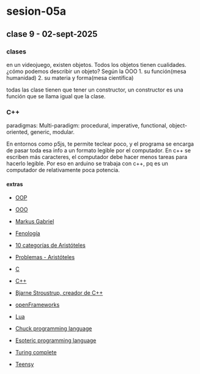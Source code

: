 # sesion-05a

## clase 9 - 02-sept-2025

### clases 

en un videojuego, existen objetos. Todos los objetos tienen cualidades. ¿cómo podemos describir un objeto? Según la OOO 1. su función(mesa humanidad) 2. su materia y forma(mesa científica)

todas las clase tienen que tener un constructor, un constructor es una función que se llama igual que la clase.

### C++

paradigmas: Multi-paradigm: procedural, imperative, functional, object-oriented, generic, modular.

En entornos como p5js, te permite teclear poco, y el programa se encarga de pasar toda esa info a un formato legible por el computador. En c++ se escriben más caracteres, el computador debe hacer menos tareas para hacerlo legible. Por eso en arduino se trabaja con c++, pq es un computador de relativamente poca potencia.

#### extras

- [OOP](https://es.wikipedia.org/wiki/Programación_orientada_a_objetos)

- [OOO](https://en.m.wikipedia.org/wiki/Object-oriented_ontology)

- [Markus Gabriel](https://es.wikipedia.org/wiki/Markus_Gabriel)

- [Fenología](https://es.wikipedia.org/wiki/Fenología)

- [10 categorías de Aristóteles](https://en.m.wikipedia.org/wiki/Categories_%28Aristotle%29)

- [Problemas - Aristóteles](https://josefranciscoescribanomaenza.wordpress.com/wp-content/uploads/2017/03/problemas-aristoteles.pdf)

- [C](https://en.wikipedia.org/wiki/C_(programming_language))

- [C++](https://en.wikipedia.org/wiki/C%2B%2B)

- [Bjarne Stroustrup, creador de C++](https://en.wikipedia.org/wiki/Bjarne_Stroustrup)

- [openFrameworks](https://openframeworks.cc)

- [Lua](https://www.lua.org)

- [Chuck programming language](https://chuck.stanford.edu)

- [Esoteric programming language](https://en.wikipedia.org/wiki/Esoteric_programming_language)

- [Turing complete](https://es.wikipedia.org/wiki/Turing_completo)

- [Teensy](https://www.pjrc.com/teensy)